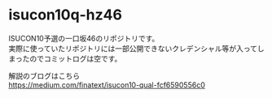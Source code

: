 # isucon10q-hz46
 
ISUCON10予選の一口坂46のリポジトリです。  
実際に使っていたリポジトリには一部公開できないクレデンシャル等が入ってしまったのでコミットログは空です。

解説のブログはこちら  
https://medium.com/finatext/isucon10-qual-fcf6590556c0
